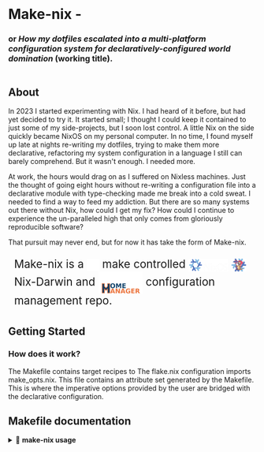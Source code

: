 <div style="display: flex; justify-content: space-between; align-items: center; flex-wrap: wrap;">
  <h1 style="margin: 0;">Make-nix - <br> </h1>
    <h3> or <i>How my dotfiles escalated into a multi-platform configuration system for declaratively-configured world domination</i> (working title).</h3>
</div>

## About
In 2023 I started experimenting with Nix. I had heard of it before, but had yet decided to try it.
It started small; I thought I could keep it contained to just some of my side-projects, but I soon lost control.
A little Nix on the side quickly became NixOS on my personal computer. In no time, I found myself up 
late at nights re-writing my dotfiles, trying to make them more declarative, refactoring my system configuration 
in a language I still can barely comprehend. But it wasn't enough. I needed more.

At work, the hours would drag on as I suffered on Nixless machines. Just the thought of going eight hours without 
re-writing a configuration file into a declarative module with type-checking made me break into a cold sweat.
I needed to find a way to feed my addiction. But there are so many systems out there without Nix, how could 
I get my fix? How could I continue to experience the un-paralleled high that only comes from gloriously reproducible software?

That pursuit may never end, but for now it has take the form of Make-nix. 

<div style="display: flex; align-items: center; padding: 8px 12px; border-radius: 8px; font-size: 1.6em;">
    <span>
       Make-nix is a 
        <img src="assets/gnu-invert.png" alt="GNU" width="25" style="vertical-align: middle; margin: 0 0px;">
      make controlled
        <img src="assets/nixos-invert_bottom.png" alt="NixOS" width="80" style="vertical-align: middle; margin: 0 0px;">
        <img src="assets/nix-darwin.png" alt="Nix Darwin" width="30" style="vertical-align: middle; margin: 0 0px;">
      Nix-Darwin and
        <img src="assets/home-manager_bottom.png" alt="Home Manager" width="90" style="vertical-align: middle; margin: 0 0px;">
      configuration management repo.
    </span>
  </div>

## Getting Started


### How does it work?
The Makefile contains target recipes to 
The flake.nix configuration imports make_opts.nix. This file contains an attribute 
set generated by the Makefile. This is where the imperative options provided by the user 
are bridged with the declarative configuration. 

## Makefile documentation

<details>
<summary>📘 <strong>make-nix usage</strong></summary>

### **Usage**

```sh
make <help|install|home|system|all|test>
     [TGT_USER=<user>]
     [TGT_HOST=<host>]
     [TGT_TAGS=<tag1>,<tag2>,<tag3>,...]
     [TGT_SYSTEM=<system>]
     [TGT_SPEC=<spc1>,<spc2>,<spc3>,...]
     [OPTION FLAGS]
```

---

### **Make Targets**

| Target    | Description                                                       |
|-----------|-------------------------------------------------------------------|
| `help`    | View make-nix usage help.                                                     |
| `install` | Install Nix and/or Nix-Darwin.                                    |
| `home`    | Build and activate a Home-manager configuration.                  |
| `system`  | Build and activate a NixOS or Nix-Darwin system configuration.    |
| `all`     | Execute both the system and home targets in that order.           |
| `test`    | Check all flake configurations.                                   |

---

### **Configuration Parameters**

| Variable     | Description |
|--------------|-------------|
| `TGT_USER`   | User configuration (current user will be passed by default). |
| `TGT_HOST`   | System configuration host (current hostname will be passed by default). |
| `TGT_SYSTEM` | System platform to target for builds: `x86_64-linux`, `aarch64-linux`, `x86_64-darwin`, or `aarch64-darwin` (current platform will be passed by default). |
| `TGT_SPEC`   | Comma-separated list of system specialisation configurations (no spaces). |
| `TGT_TAGS`   | Customize home-manager user configuration based on tags, similar to specialisations for system configurations. |

---

### **Target Option Flags**

These are **boolean**; assigning any *truthy* value will enable them.

> **Truthy values:** `1`, `yes`, `Yes`, `YES`, `true`, `True`, `TRUE`, `on`, `On`, `ON`, `y`, `Y`

#### **Install Flags**
- `DETERMINATE=true` – Install Nix using the Determinate Systems installer.
- `NIX_DARWIN=true` – Install Nix-Darwin for macOS.
- `SINGLE_USER=true` – Install Nix for single-user mode (default installer only).
- `USE_CACHE=true` – Use the NIX_CACHE_URLS list from the make.env file as a proxy 
    cache instead of cache.nixos.org. This variable accepts a comma-separated list 
    of URLs (no spaces), in order of precidence.

#### **Configuration Flags**
- `DRY_RUN=true` – Evaluate the new configuration but don't activate it.
- `HOME_ALONE=true` – Configure options for a system running home-manager without NixOS or Nix-Darwin.
- `BOOT_SPEC=true` – Set the default boot menu option to the **first** listed specialisation.  
  _**Note:** Only supports systemd-boot configurations._

#### **Additional Flags**
- `KEEP_LOGS=true` – Don't erase logs after operations (for debugging).

---

### **Usage Examples**

```sh
# Install Nix using the default installer for single-user mode:
make install SINGLE_USER=Y

# Install Nix-Darwin using the Determinate Systems installer:
make install DETERMINATE=1 NIX_DARWIN=y

# Build and activate the home-manager config using a standalone configuration:
make home HOME_ALONE=true

# Build and activate the current system configuration:
make system

# Standalone home-manager config for user `sam` on host `xps-15`, with tags and platform:
make home user=sam host=xps-15 system=aarch64-linux HOME_ALONE=1 tags=debian,server

# Rebuild and switch system with specialisations and boot default:
make system host=workstation1 spec=wayland,x11_egpu BOOT_SPEC=1

# Rebuild and switch both system and home-manager configs:
make all

# Evaluate (but do not activate) all configurations:
make all DRY_RUN=1

# Run `nix flake check` for all configurations:
make test
```
</details>
